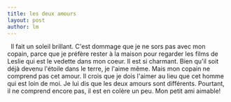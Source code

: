 ```yaml
---
title: les deux amours 
layout: post
author: lm
---
```

<p>  Il fait un soleil brillant. C&#39;est dommage que je ne sors pas avec mon copain, parce que je préfère rester à la maison pour regarder les films de Leslie qui est le vedette dans mon coeur. Il est si charmant. Bien qu&#39;il soit déjà devenu l&#39;étoile dans le terre, je l&#39;aime même. Mais mon copain ne comprend pas cet amour. Il crois que je dois l&#39;aimer au lieu que cet homme qui est loin de moi. Je lui dis que les deux amours sont différents. Pourtant, il ne comprend encore pas, il est en colère un peu. Mon petit ami aimable!</p>
